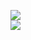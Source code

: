 [![](https://img.shields.io/badge/Made%20With-Github%20Spray-lightgrey.svg?style=for-the-badge&logo=github)](https://github.com/Annihil/github-spray#10327)  
[![](https://i.imgur.com/2DrTn0Z.gif)](https://github.com/Annihil/github-spray)